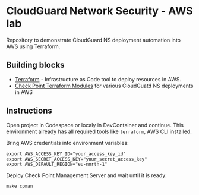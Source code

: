 
# CloudGuard Network Security - AWS lab

Repository to demonstrate CloudGuard NS deployment automation into AWS using Terraform.

## Building blocks
- [Terraform](https://www.terraform.io/) - Infrastructure as Code tool to deploy resources in AWS.
- [Check Point Terraform Modules](https://github.com/CheckPointSW/terraform-aws-cloudguard-network-security) for various CloudGuatd NS deployments in AWS

## Instructions

Open project in Codespace or localy in DevContainer and continue.
This environment already has all required tools like `terraform`, AWS CLI installed.

Bring AWS credentials into environment variables:
```shell
export AWS_ACCESS_KEY_ID="your_access_key_id"
export AWS_SECRET_ACCESS_KEY="your_secret_access_key"
export AWS_DEFAULT_REGION="eu-north-1" 
```

Deploy Check Point Management Server and wait until it is ready:
```shell
make cpman
```

